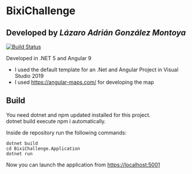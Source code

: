 <h1 class="code-line" data-line-start=0 data-line-end=1 ><a id="BixiChallenge_0"></a>BixiChallenge</h1>
<h2 class="code-line" data-line-start=1 data-line-end=2 ><a id="Developed_by__Lzaro_Adrin_Gonzlez_Montoya__1"></a>Developed by <em>Lázaro Adrián González Montoya</em></h2>
<p class="has-line-data" data-line-start="3" data-line-end="4"><a href="https://travis-ci.org/joemccann/dillinger"><img src="https://travis-ci.org/joemccann/dillinger.svg?branch=master" alt="Build Status"></a></p>
<p class="has-line-data" data-line-start="5" data-line-end="6">Developed in .NET 5 and Angular 9</p>
<ul>
<li class="has-line-data" data-line-start="7" data-line-end="8">I used the default template for an .Net and Angular Project in Visual Studio 2019</li>
<li class="has-line-data" data-line-start="8" data-line-end="10">I used <a href="https://angular-maps.com/">https://angular-maps.com/</a> for developing the map</li>
</ul>
<h2 class="code-line" data-line-start=10 data-line-end=11 ><a id="Build_10"></a>Build</h2>
<p class="has-line-data" data-line-start="12" data-line-end="14">You need dotnet and npm updated installed for this project.<br>
dotnet build execute npm i automatically.</p>
<p class="has-line-data" data-line-start="15" data-line-end="16">Inside de repository run the following commands:</p>
<pre><code class="has-line-data" data-line-start="17" data-line-end="21" class="language-sh">dotnet build
<span class="hljs-built_in">cd</span> BixiChallenge.Application
dotnet run
</code></pre>
<p class="has-line-data" data-line-start="21" data-line-end="22">Now you can launch the application from <a href="https://localhost:5001">https://localhost:5001</a></p>

